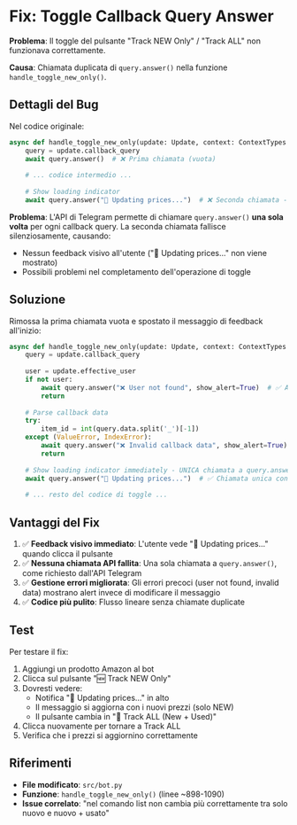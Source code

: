 # Fix: Toggle Callback Query Answer

**Problema**: Il toggle del pulsante "Track NEW Only" / "Track ALL" non funzionava correttamente.

**Causa**: Chiamata duplicata di `query.answer()` nella funzione `handle_toggle_new_only()`.

## Dettagli del Bug

Nel codice originale:

```python
async def handle_toggle_new_only(update: Update, context: ContextTypes.DEFAULT_TYPE) -> None:
    query = update.callback_query
    await query.answer()  # ❌ Prima chiamata (vuota)
    
    # ... codice intermedio ...
    
    # Show loading indicator
    await query.answer("🔄 Updating prices...")  # ❌ Seconda chiamata - FALLISCE
```

**Problema**: L'API di Telegram permette di chiamare `query.answer()` **una sola volta** per ogni callback query. La seconda chiamata fallisce silenziosamente, causando:
- Nessun feedback visivo all'utente ("🔄 Updating prices..." non viene mostrato)
- Possibili problemi nel completamento dell'operazione di toggle

## Soluzione

Rimossa la prima chiamata vuota e spostato il messaggio di feedback all'inizio:

```python
async def handle_toggle_new_only(update: Update, context: ContextTypes.DEFAULT_TYPE) -> None:
    query = update.callback_query
    
    user = update.effective_user
    if not user:
        await query.answer("❌ User not found", show_alert=True)  # ✅ Answer con messaggio di errore
        return
    
    # Parse callback data
    try:
        item_id = int(query.data.split('_')[-1])
    except (ValueError, IndexError):
        await query.answer("❌ Invalid callback data", show_alert=True)  # ✅ Answer con messaggio di errore
        return
    
    # Show loading indicator immediately - UNICA chiamata a query.answer()
    await query.answer("🔄 Updating prices...")  # ✅ Chiamata unica con feedback
    
    # ... resto del codice di toggle ...
```

## Vantaggi del Fix

1. ✅ **Feedback visivo immediato**: L'utente vede "🔄 Updating prices..." quando clicca il pulsante
2. ✅ **Nessuna chiamata API fallita**: Una sola chiamata a `query.answer()`, come richiesto dall'API Telegram
3. ✅ **Gestione errori migliorata**: Gli errori precoci (user not found, invalid data) mostrano alert invece di modificare il messaggio
4. ✅ **Codice più pulito**: Flusso lineare senza chiamate duplicate

## Test

Per testare il fix:

1. Aggiungi un prodotto Amazon al bot
2. Clicca sul pulsante "🆕 Track NEW Only"
3. Dovresti vedere:
   - Notifica "🔄 Updating prices..." in alto
   - Il messaggio si aggiorna con i nuovi prezzi (solo NEW)
   - Il pulsante cambia in "🔄 Track ALL (New + Used)"
4. Clicca nuovamente per tornare a Track ALL
5. Verifica che i prezzi si aggiornino correttamente

## Riferimenti

- **File modificato**: `src/bot.py`
- **Funzione**: `handle_toggle_new_only()` (linee ~898-1090)
- **Issue correlato**: "nel comando list non cambia più correttamente tra solo nuovo e nuovo + usato"
